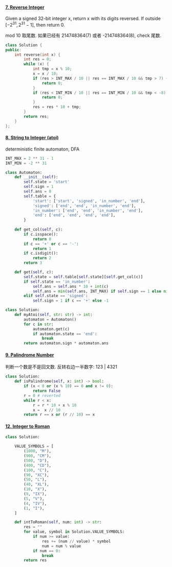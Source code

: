 #### [7. Reverse Integer](https://leetcode.cn/problems/reverse-integer/)

Given a signed 32-bit integer x, return x with its digits reversed. If outside $[-2^{31}, 2^{31} - 1]$, then return 0.

mod 10 取尾数. 如果已经有 214748364(7) 或者 -214748364(8), check 尾数.

```C++
class Solution {
public:
    int reverse(int x) {
        int res = 0;
        while (x) {
            int tmp = x % 10;
            x = x / 10;
            if (res > INT_MAX / 10 || res == INT_MAX / 10 && tmp > 7) {
                return 0;
            }
            if (res < INT_MIN / 10 || res == INT_MIN / 10 && tmp < -8) {
                return 0;
            }
            res = res * 10 + tmp;
        }
        return res;
    }
};
```

#### [8. String to Integer (atoi)](https://leetcode.cn/problems/string-to-integer-atoi/)

deterministic finite automaton, DFA

```python
INT_MAX = 2 ** 31 - 1
INT_MIN = -2 ** 31

class Automaton:
    def __init__(self):
        self.state = 'start'
        self.sign = 1
        self.ans = 0
        self.table = {
            'start': ['start', 'signed', 'in_number', 'end'],
            'signed': ['end', 'end', 'in_number', 'end'],
            'in_number': ['end', 'end', 'in_number', 'end'],
            'end': ['end', 'end', 'end', 'end'],
        }
        
    def get_col(self, c):
        if c.isspace():
            return 0
        if c == '+' or c == '-':
            return 1
        if c.isdigit():
            return 2
        return 3

    def get(self, c):
        self.state = self.table[self.state][self.get_col(c)]
        if self.state == 'in_number':
            self.ans = self.ans * 10 + int(c)
            self.ans = min(self.ans, INT_MAX) if self.sign == 1 else min(self.ans, -INT_MIN)
        elif self.state == 'signed':
            self.sign = 1 if c == '+' else -1

class Solution:
    def myAtoi(self, str: str) -> int:
        automaton = Automaton()
        for c in str:
            automaton.get(c)
            if automaton.state == 'end':
                break
        return automaton.sign * automaton.ans
```

#### [9. Palindrome Number](https://leetcode.cn/problems/palindrome-number/)

判断一个数是不是回文数. 反转右边一半数字: 123 | 4321

```python
class Solution:
    def isPalindrome(self, x: int) -> bool:
        if (x < 0 or (x % 10) == 0 and x != 0):
            return False
        r = 0 # reverted
        while r < x:
            r = r * 10 + x % 10
            x =  x // 10
        return r == x or (r // 10) == x
```

#### [12. Integer to Roman](https://leetcode.cn/problems/integer-to-roman/)

```python
class Solution:

    VALUE_SYMBOLS = [
        (1000, "M"),
        (900, "CM"),
        (500, "D"),
        (400, "CD"),
        (100, "C"),
        (90, "XC"),
        (50, "L"),
        (40, "XL"),
        (10, "X"),
        (9, "IX"),
        (5, "V"),
        (4, "IV"),
        (1, "I"),
    ]

    def intToRoman(self, num: int) -> str:
        res = ""
        for value, symbol in Solution.VALUE_SYMBOLS:
            if num >= value:
                res += (num // value) * symbol
                num = num % value
            if num == 0:
                break
        return res
```

